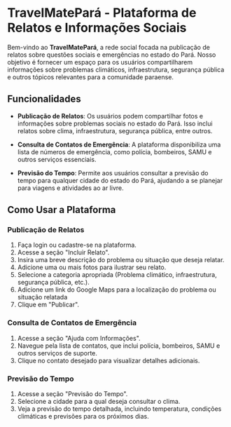 # TravelMatePará - Plataforma de Relatos e Informações Sociais

Bem-vindo ao **TravelMatePará**, a rede social focada na publicação de relatos sobre questões sociais e emergências no estado do Pará. Nosso objetivo é fornecer um espaço para os usuários compartilharem informações sobre problemas climáticos, infraestrutura, segurança pública e outros tópicos relevantes para a comunidade paraense.

## Funcionalidades

- **Publicação de Relatos**: Os usuários podem compartilhar fotos e informações sobre problemas sociais no estado do Pará. Isso inclui relatos sobre clima, infraestrutura, segurança pública, entre outros.

- **Consulta de Contatos de Emergência**: A plataforma disponibiliza uma lista de números de emergência, como polícia, bombeiros, SAMU e outros serviços essenciais.

- **Previsão do Tempo**: Permite aos usuários consultar a previsão do tempo para qualquer cidade do estado do Pará, ajudando a se planejar para viagens e atividades ao ar livre.

## Como Usar a Plataforma

### Publicação de Relatos

1. Faça login ou cadastre-se na plataforma.
2. Acesse a seção "Incluir Relato".
3. Insira uma breve descrição do problema ou situação que deseja relatar.
4. Adicione uma ou mais fotos para ilustrar seu relato.
5. Selecione a categoria apropriada (Problema climático, infraestrutura, segurança pública, etc.).
6. Adicione um link do Google Maps para a localização do problema ou situação relatada
7. Clique em "Publicar".

### Consulta de Contatos de Emergência

1. Acesse a seção "Ajuda com Informações".
2. Navegue pela lista de contatos, que inclui polícia, bombeiros, SAMU e outros serviços de suporte.
3. Clique no contato desejado para visualizar detalhes adicionais.

### Previsão do Tempo

1. Acesse a seção "Previsão do Tempo".
2. Selecione a cidade para a qual deseja consultar o clima.
3. Veja a previsão do tempo detalhada, incluindo temperatura, condições climáticas e previsões para os próximos dias.
